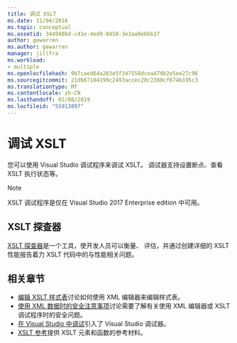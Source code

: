 ```yaml
---
title: 调试 XSLT
ms.date: 11/04/2016
ms.topic: conceptual
ms.assetid: 344940bd-c41e-4ed9-8458-3e3aa8e6bb37
author: gewarren
ms.author: gewarren
manager: jillfra
ms.workload:
- multiple
ms.openlocfilehash: 9b7caed64a263e5f347558dcea479b2e5ee27c96
ms.sourcegitcommit: 21d667104199c2493accec20c2388cf674b195c3
ms.translationtype: MT
ms.contentlocale: zh-CN
ms.lasthandoff: 02/08/2019
ms.locfileid: "55913897"
---
```

# <a name="debugging-xslt"></a>调试 XSLT

您可以使用 Visual Studio 调试程序来调试 XSLT。 调试器支持设置断点、查看 XSLT 执行状态等。

> [!NOTE]
> XSLT 调试程序是仅在 Visual Studio 2017 Enterprise edition 中可用。

## <a name="xslt-profiler"></a>XSLT 探查器

[XSLT 探查器](../xml-tools/xslt-profiler.md)是一个工具，使开发人员可以衡量、 评估，并通过创建详细的 XSLT 性能报告着力 XSLT 代码中的与性能相关问题。

## <a name="related-sections"></a>相关章节

- [编辑 XSLT 样式表](../xml-tools/editing-xslt-style-sheets.md)讨论如何使用 XML 编辑器来编辑样式表。
- [使用 XML 数据时的安全注意事项](../xml-tools/security-considerations-when-working-with-xml-data.md)讨论需要了解有关使用 XML 编辑器或 XSLT 调试程序时的安全问题。
- [在 Visual Studio 中调试](../debugger/debugger-feature-tour.md)引入了 Visual Studio 调试器。
- [XSLT 参考](https://msdn.microsoft.com/678bcd68-cbbb-4be5-9dd2-40f94488a1cf)提供 XSLT 元素和函数的参考材料。
